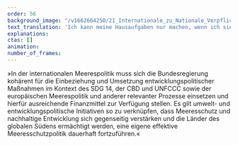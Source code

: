 ```yaml
---
order: 56
background_image: "/v1662664250/21_Internationale_zu_Nationale_Verpflichtungen_julia-solonina-unsplash_fomsxj_bf5cbt.jpg#4cd4ff"
text_translation: 'Ich kann meine Hausaufgaben nur machen, wenn ich sie verstehe. Wenn ich gar nicht erst vorhabe, sie zu machen, dann tue ich so, als ob ich sie nicht verstehen würde. Abschreiben allerdings geht nicht, weil alle in der Klasse so denken.'
explanations:
ctas: []
animation:
number_of_frames:
---
```

»In der internationalen Meerespolitik muss sich die Bundesregierung kohärent für die Einbeziehung und Umsetzung entwicklungspolitischer Maßnahmen im Kontext des SDG 14, der CBD und UNFCCC sowie der europäischen Meerespolitik und anderer relevanter Prozesse einsetzen und hierfür ausreichende Finanzmittel zur Verfügung stellen. Es gilt umwelt- und entwicklungspolitische Initiativen so zu verknüpfen, dass Meeresschutz und nachhaltige Entwicklung sich gegenseitig verstärken und die Länder des globalen Südens ermächtigt werden, eine eigene effektive Meeresschutzpolitik dauerhaft fortzuführen.«